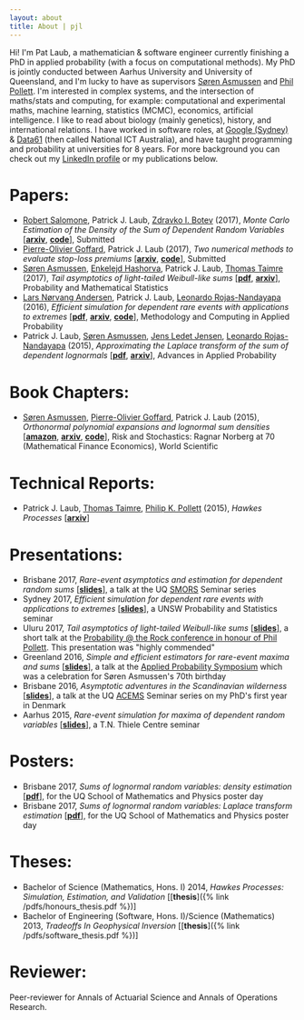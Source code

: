 ```yaml
---
layout: about
title: About | pjl
---
```


Hi! I'm Pat Laub, a mathematician & software engineer currently finishing a PhD in applied probability (with a focus on computational methods).
My PhD is jointly conducted between Aarhus University and University of Queensland, and I'm lucky to have as supervisors [Søren Asmussen](http://home.math.au.dk/asmus/) and [Phil Pollett](https://people.smp.uq.edu.au/PhilipPollett/).
I'm interested in complex systems, and the intersection of maths/stats and computing, for example: computational and experimental maths, machine learning, statistics (MCMC), economics, artificial intelligence.
I like to read about biology (mainly genetics), history, and international relations.
I have worked in software roles, at [Google (Sydney)](https://careers.google.com/locations/sydney/) & [Data61](https://www.data61.csiro.au/) (then called National ICT Australia), and have taught programming and probability at universities for 8 years.
For more background you can check out my [LinkedIn profile](https://www.linkedin.com/in/plaub) or my publications below.

# Papers:
- [Robert Salomone](https://robsalomone.wordpress.com/), Patrick J. Laub, [Zdravko I. Botev](http://web.maths.unsw.edu.au/~zdravkobotev/) (2017), _Monte Carlo Estimation of the Density of the Sum of Dependent Random Variables_ [[__arxiv__](https://arxiv.org/abs/1711.11218), [__code__](https://github.com/Pat-Laub/PushoutDensityEstimation)], Submitted
- [Pierre-Olivier Goffard](http://pierre-olivier.goffard.me/), Patrick J. Laub (2017), _Two numerical methods to evaluate stop-loss premiums_ [[__arxiv__](https://arxiv.org/abs/1712.03468), [__code__](https://github.com/Pat-Laub/ActuarialOrthogonalPolynomials)], Submitted
- [Søren Asmussen](http://home.math.au.dk/asmus/), [Enkelejd Hashorva](http://hec.unil.ch/hec/recherche/fiche?pnom=ehashorva&dyn_lang=en), Patrick J. Laub, [Thomas Taimre](http://researchers.uq.edu.au/researcher/1299) (2017), _Tail asymptotics of light-tailed Weibull-like sums_ [[__pdf__](http://www.math.uni.wroc.pl/~pms/files/37.2/Article/37.2.3.pdf), [__arxiv__](https://arxiv.org/abs/1712.04070)], Probability and Mathematical Statistics
- [Lars Nørvang Andersen](http://pure.au.dk/portal/en/persons/id(182d59cb-4a31-4e18-b0a9-b8b7ef507fa4).html), Patrick J. Laub, [Leonardo Rojas-Nandayapa](https://www.liverpool.ac.uk/mathematical-sciences/staff/leonardo-rojas-nandayapa/) (2016), _Efficient simulation for dependent rare events with applications to extremes_ [[__pdf__](https://link.springer.com/content/pdf/10.1007%2Fs11009-017-9557-4.pdf), [__arxiv__](https://arxiv.org/abs/1609.09725), [__code__](https://github.com/Pat-Laub/RareMaxima)], Methodology and Computing in Applied Probability
- Patrick J. Laub, [Søren Asmussen](http://home.math.au.dk/asmus/), [Jens Ledet Jensen](http://home.math.au.dk/jlj/), [Leonardo Rojas-Nandayapa](https://www.liverpool.ac.uk/mathematical-sciences/staff/leonardo-rojas-nandayapa/) (2015), _Approximating the Laplace transform of the sum of dependent lognormals_ [[__pdf__](https://www.cambridge.org/core/services/aop-cambridge-core/content/view/E13F4689C7C791C45340D5276FDF3A78/S0001867816000501a.pdf/approximating_the_laplace_transform_of_the_sum_of_dependent_lognormals.pdf), [__arxiv__](https://arxiv.org/abs/1507.03750)], Advances in Applied Probability

# Book Chapters:
- [Søren Asmussen](http://home.math.au.dk/asmus/), [Pierre-Olivier Goffard](http://pierre-olivier.goffard.me/), Patrick J. Laub (2015), _Orthonormal polynomial expansions and lognormal sum densities_ [[__amazon__](https://www.amazon.co.uk/Risk-Stochastics-Norberg-Mathematical-Economics/dp/1786341948), [__arxiv__](https://arxiv.org/abs/1601.01763), [__code__](https://github.com/Pat-Laub/SLNOrthogonalPolynomials)], Risk and Stochastics: Ragnar Norberg at 70 (Mathematical Finance Economics), World Scientific

# Technical Reports:
- Patrick J. Laub, [Thomas Taimre](http://researchers.uq.edu.au/researcher/1299), [Philip K. Pollett](https://people.smp.uq.edu.au/PhilipPollett/) (2015), _Hawkes Processes_ [[__arxiv__](https://arxiv.org/abs/1507.02822)]

# Presentations:
- Brisbane 2017, _Rare-event asymptotics and estimation for dependent random sums_ [[__slides__](http://slides.com/plaub/rare-event-asymptotics-and-estimation-for-dependent-random-sums-an-exit-talk-with-applications-to-finance-and-insurance/)], a talk at the UQ [SMORS](https://www.smp.uq.edu.au/smor-seminars) Seminar series
- Sydney 2017, _Efficient simulation for dependent rare events with applications to extremes_ [[__slides__](/pdfs/sydney.pdf)], a UNSW Probability and Statistics seminar
- Uluru 2017, _Tail asymptotics of light-tailed Weibull-like sums_ [[__slides__](/pdfs/uluru.pdf)], a short talk at the [Probability @ the Rock conference in honour of Phil Pollett](https://acems.org.au/news/phil-pollett-APatR-conf). This presentation was "highly commended"
- Greenland 2016, _Simple and efficient estimators for rare-event maxima and sums_ [[__slides__](/pdfs/greenland.pdf)], a talk at the [Applied Probability Symposium](http://thiele.au.dk/events/conferences/2016/ilulissat/) which was a celebration for Søren Asmussen's 70th birthday
- Brisbane 2016, _Asymptotic adventures in the Scandinavian wilderness_ [[__slides__](/pdfs/asymptotic_adventures.pdf)], a talk at the UQ [ACEMS](http://acems.org.au/) Seminar series on my PhD's first year in Denmark
- Aarhus 2015, _Rare-event simulation for maxima of dependent random variables_ [[__slides__](/pdfs/aarhus.pdf)], a T.N. Thiele Centre seminar

# Posters:
- Brisbane 2017, _Sums of lognormal random variables: density estimation_ [[__pdf__](/pdfs/sln_density_poster.pdf)], for the UQ School of Mathematics and Physics poster day
- Brisbane 2017, _Sums of lognormal random variables: Laplace transform estimation_ [[__pdf__](/pdfs/sln_laplace_poster.pdf)], for the UQ School of Mathematics and Physics poster day

# Theses:
- Bachelor of Science (Mathematics, Hons. I) 2014, _Hawkes Processes: Simulation, Estimation, and Validation_ [[__thesis__]({% link /pdfs/honours_thesis.pdf %})]
- Bachelor of Engineering (Software, Hons. I)/Science (Mathematics) 2013, _Tradeoffs In Geophysical Inversion_  [[__thesis__]({% link /pdfs/software_thesis.pdf %})]

# Reviewer:

Peer-reviewer for Annals of Actuarial Science and Annals of Operations Research.
